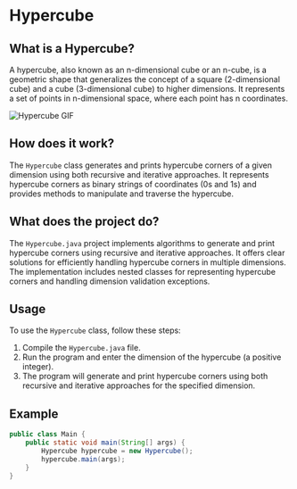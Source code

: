 # Hypercube

## What is a Hypercube?

A hypercube, also known as an n-dimensional cube or an n-cube, is a geometric shape that generalizes the concept of a square (2-dimensional cube) and a cube (3-dimensional cube) to higher dimensions. It represents a set of points in n-dimensional space, where each point has n coordinates.

![Hypercube GIF](https://media1.tenor.com/images/51d686669b5d9a801714366cd61807be/tenor.gif?itemid=9052304)


## How does it work?

The `Hypercube` class generates and prints hypercube corners of a given dimension using both recursive and iterative approaches. It represents hypercube corners as binary strings of coordinates (0s and 1s) and provides methods to manipulate and traverse the hypercube.

## What does the project do?

The `Hypercube.java` project implements algorithms to generate and print hypercube corners using recursive and iterative approaches. It offers clear solutions for efficiently handling hypercube corners in multiple dimensions. The implementation includes nested classes for representing hypercube corners and handling dimension validation exceptions.

## Usage

To use the `Hypercube` class, follow these steps:

1. Compile the `Hypercube.java` file.
2. Run the program and enter the dimension of the hypercube (a positive integer).
3. The program will generate and print hypercube corners using both recursive and iterative approaches for the specified dimension.

## Example

```java
public class Main {
    public static void main(String[] args) {
        Hypercube hypercube = new Hypercube();
        hypercube.main(args);
    }
}
